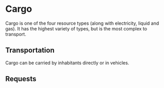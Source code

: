 # Cargo

Cargo is one of the four resource types
(along with electricity, liquid and gas).
It has the highest variety of types,
but is the most complex to transport.

## Transportation
Cargo can be carried by inhabitants directly or in vehicles.

## Requests

